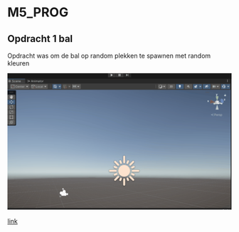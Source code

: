 # M5_PROG


## Opdracht 1 bal ##
Opdracht was om de bal op random plekken te spawnen met random kleuren


![alt text](Animatie.gif)

[link](Prog_Opdrachten/Assets/Scripts/Ball.cs)
